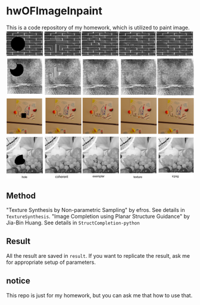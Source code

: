# hwOFImageInpaint
This is a code repository of my homework, which is utilized to paint image.
![show](result/total.png)
## Method 

"Texture Synthesis by Non-parametric Sampling" by efros. See details in `TextureSynthesis`.
"Image Completion using Planar Structure Guidance" by Jia-Bin Huang. See details in `StructCompletion-python`

## Result
All the result are saved in `result`. If you want to replicate the result, ask me for appropriate setup of parameters.

## notice 
This repo is just for my homework, but you can ask me that how to use that.

